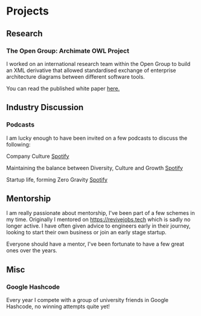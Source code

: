 # Projects
## Research
### The Open Group: Archimate OWL Project

I worked on an international research team within the Open Group to build an XML derivative that allowed
standardised exchange of enterprise architecture diagrams between different software tools.

You can read the published white paper [here.](https://www.opengroup.org/open-group-archimate-model-exchange-file-format)

## Industry Discussion
### Podcasts
I am lucky enough to have been invited on a few podcasts to discuss the following:

Company Culture [Spotify](https://open.spotify.com/episode/2bcpkwYV26NDoSv87kJ1IT?si=gO7KF3CRTGKzYiT625s70Q)

Maintaining the balance between Diversity, Culture and Growth [Spotify](https://open.spotify.com/episode/72IrYd80HvphBVAROLlorV)

Startup life, forming Zero Gravity [Spotify](https://open.spotify.com/episode/4GSWvluVcKOpbTrE6ePIMJ?si=5bb24372ef82401b)

## Mentorship

I am really passionate about mentorship, I've been part of a few schemes in my time. Originally I mentored on https://revivejobs.tech which is sadly no longer active. I have often given advice to engineers early in their journey, looking to start their own business or join an early stage startup.

Everyone should have a mentor, I've been fortunate to have a few great ones over the years. 

## Misc
### Google Hashcode

Every year I compete with a group of university friends in Google Hashcode, no winning attempts quite yet!
